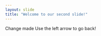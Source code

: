 ```yaml
---
layout: slide
title: "Welcome to our second slide!"
---
```

Change made
Use the left arrow to go back!
